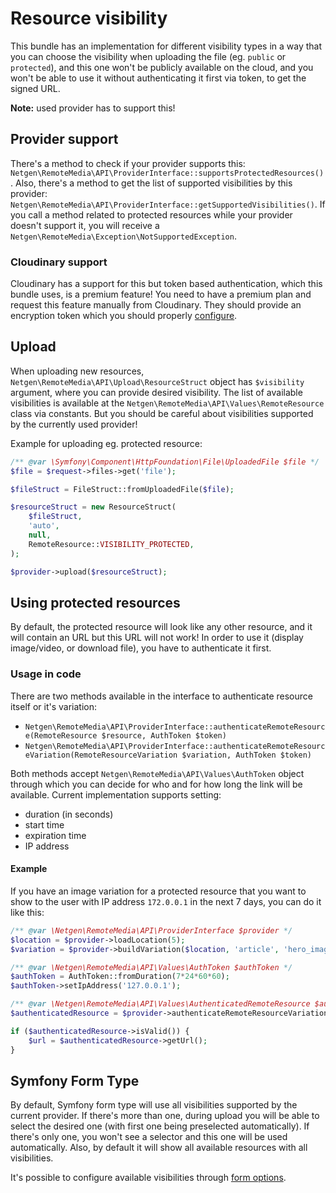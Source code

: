 # Resource visibility

This bundle has an implementation for different visibility types in a way that you can choose the visibility when uploading the file (eg. `public` or `protected`), and this one won't be publicly available on the cloud, and you won't be able to use it without authenticating it first via token, to get the signed URL.

**Note:** used provider has to support this!

## Provider support

There's a method to check if your provider supports this: `Netgen\RemoteMedia\API\ProviderInterface::supportsProtectedResources()`. Also, there's a method to get the list of supported visibilities by this provider: `Netgen\RemoteMedia\API\ProviderInterface::getSupportedVisibilities()`. If you call a method related to protected resources while your provider doesn't support it, you will receive a `Netgen\RemoteMedia\Exception\NotSupportedException`.

### Cloudinary support

Cloudinary has a support for this but token based authentication, which this bundle uses, is a premium feature! You need to have a premium plan and request this feature manually from Cloudinary. They should provide an encryption token which you should properly [configure](INSTALL.md##auth-token-for-protected-resources-cloudinary-premium).

## Upload

When uploading new resources, `Netgen\RemoteMedia\API\Upload\ResourceStruct` object has `$visibility` argument, where you can provide desired visibility. The list of available visibilities is available at the `Netgen\RemoteMedia\API\Values\RemoteResource` class via constants. But you should be careful about visibilities supported by the currently used provider!

Example for uploading eg. protected resource:

```php
/** @var \Symfony\Component\HttpFoundation\File\UploadedFile $file */
$file = $request->files->get('file');

$fileStruct = FileStruct::fromUploadedFile($file);

$resourceStruct = new ResourceStruct(
    $fileStruct,
    'auto',
    null,
    RemoteResource::VISIBILITY_PROTECTED,
);

$provider->upload($resourceStruct);
```

## Using protected resources

By default, the protected resource will look like any other resource, and it will contain an URL but this URL will not work! In order to use it (display image/video, or download file), you have to authenticate it first.

### Usage in code

There are two methods available in the interface to authenticate resource itself or it's variation:

* `Netgen\RemoteMedia\API\ProviderInterface::authenticateRemoteResource(RemoteResource $resource, AuthToken $token)`
* `Netgen\RemoteMedia\API\ProviderInterface::authenticateRemoteResourceVariation(RemoteResourceVariation $variation, AuthToken $token)`

Both methods accept `Netgen\RemoteMedia\API\Values\AuthToken` object through which you can decide for who and for how long the link will be available. Current implementation supports setting:

* duration (in seconds)
* start time
* expiration time
* IP address

#### Example

If you have an image variation for a protected resource that you want to show to the user with IP address `172.0.0.1` in the next 7 days, you can do it like this:

```php
/** @var \Netgen\RemoteMedia\API\ProviderInterface $provider */
$location = $provider->loadLocation(5);
$variation = $provider->buildVariation($location, 'article', 'hero_image');

/** @var \Netgen\RemoteMedia\API\Values\AuthToken $authToken */
$authToken = AuthToken::fromDuration(7*24*60*60);
$authToken->setIpAddress('127.0.0.1');

/** @var \Netgen\RemoteMedia\API\Values\AuthenticatedRemoteResource $authenticatedResource */
$authenticatedResource = $provider->authenticateRemoteResourceVariation($variation, $authToken);

if ($authenticatedResource->isValid()) {
    $url = $authenticatedResource->getUrl();
}
```

## Symfony Form Type

By default, Symfony form type will use all visibilities supported by the current provider. If there's more than one, during upload you will be able to select the desired one (with first one being preselected automatically). If there's only one, you won't see a selector and this one will be used automatically. Also, by default it will show all available resources with all visibilities.

It's possible to configure available visibilities through [form options](FORM.md#allowed_visibilities).
